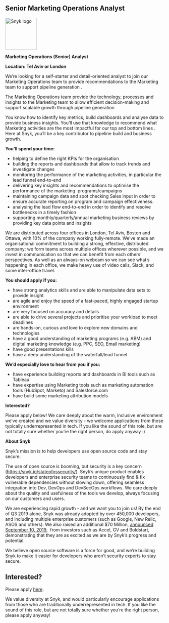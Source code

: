 Senior Marketing Operations Analyst
---

<img src="https://res.cloudinary.com/snyk/image/upload/v1537345894/press-kit/brand/logo-black.png" width="100" alt="Snyk logo" />

<p><strong>Marketing Operations (Senior) Analyst</strong></p>
<p><strong>Location: </strong><strong>Tel Aviv or London</strong></p>
<p><span style="font-weight: 400;">We’re looking for a </span><span style="font-weight: 400;">self-starter and detail-oriented analyst </span><span style="font-weight: 400;">to join our </span><span style="font-weight: 400;">Marketing Operations</span><span style="font-weight: 400;"> team to</span><span style="font-weight: 400;"> provide recommendations to the Marketing team to support pipeline generation</span> <span style="font-weight: 400;">.</span></p>
<p><span style="font-weight: 400;">The Marketing Operations team provide the technology, processes and insights to the Marketing team to allow efficient decision-making and support scalable growth through pipeline generation </span></p>
<p><span style="font-weight: 400;">You know how to </span><span style="font-weight: 400;">identify key metrics, build dashboards and analyse data to provide business insights</span><span style="font-weight: 400;">. You’ll use that knowledge to </span><span style="font-weight: 400;">recommend what Marketing activities are the most impactful for our top and bottom lines </span><span style="font-weight: 400;">. Here at Snyk, you’ll </span><span style="font-weight: 400;">be a key contributor to pipeline build and business growth.</span><span style="font-weight: 400;"> </span></p>
<p><strong>You’ll spend your time:</strong></p>
<ul>
<li style="font-weight: 400;"><span style="font-weight: 400;">helping to define the right KPIs for the organisation</span></li>
<li style="font-weight: 400;"><span style="font-weight: 400;">building the reports and dashboards that allow to track trends and investigate changes</span></li>
<li style="font-weight: 400;"><span style="font-weight: 400;">monitoring the performance of the marketing activities, in particular the lead funnel end-to-end</span></li>
<li style="font-weight: 400;"><span style="font-weight: 400;">delivering key insights and recommendations to optimise the performance of the marketing  programs/campaigns</span></li>
<li style="font-weight: 400;"><span style="font-weight: 400;">maintaining campaign data and spot checking Sales input in order to ensure accurate reporting on program and campaign effectiveness</span><span style="font-weight: 400;">.</span></li>
<li style="font-weight: 400;"><span style="font-weight: 400;">analysing the lead flow end-to-end in order to identify and resolve bottlenecks in a timely fashion</span></li>
<li style="font-weight: 400;"><span style="font-weight: 400;">supporting monthly/quarterly/annual marketing business reviews by providing key data points and insights</span></li>
</ul>
<p><span style="font-weight: 400;">We are distributed across four offices in London, Tel Aviv, Boston and Ottawa, with 10% of the company working fully-remote. We’ve made an organisational commitment to building a strong, effective, distributed company: we form teams across multiple offices wherever possible, and we invest in communication so that we can benefit from each others’ perspectives. As well as an always-on webcam so we can see what’s happening in each office, we make heavy use of video calls, Slack, and some inter-office travel.</span></p>
<p><strong>You should apply if you:</strong></p>
<ul>
<li><span style="font-weight: 400;">have strong analytics skills and are able to manipulate data sets to provide insight </span></li>
<li style="font-weight: 400;"><span style="font-weight: 400;">are agile and enjoy the speed of a fast-paced, highly engaged startup environment</span></li>
<li style="font-weight: 400;"><span style="font-weight: 400;">are very focused on accuracy and details</span></li>
<li style="font-weight: 400;"><span style="font-weight: 400;">are able to drive several projects and prioritise your workload to meet deadlines   </span></li>
<li style="font-weight: 400;"><span style="font-weight: 400;">are hands-on, curious and love to explore new domains and technologies</span></li>
<li style="font-weight: 400;"><span style="font-weight: 400;">have a good understanding of marketing programs (e.g. ABM) and digital marketing knowledge (e.g. PPC, SEO, Email marketing)</span></li>
<li style="font-weight: 400;"><span style="font-weight: 400;">have good presentations kills</span></li>
<li style="font-weight: 400;"><span style="font-weight: 400;">have a deep understanding of the waterfall/lead funnel</span></li>
</ul>
<p><strong>We’d especially love to hear from you if you:</strong></p>
<ul>
<li style="font-weight: 400;"><span style="font-weight: 400;">have experience building reports and dashboards in BI tools such as Tableau</span></li>
<li style="font-weight: 400;"><span style="font-weight: 400;">have expertise using Marketing tools such as marketing automation tools (HubSpot, Marketo) and Salesforce.com</span></li>
<li style="font-weight: 400;"><span style="font-weight: 400;">have build some marketing attribution models </span></li>
</ul>
<p><strong>Interested?</strong></p>
<p><span style="font-weight: 400;">Please apply below! We care deeply about the warm, inclusive environment we’ve created and we value diversity - we welcome applications from those typically underrepresented in tech. If you like the sound of this role, but are not totally sure whether you’re the right person, do apply anyway :)</span></p>
<p><strong>About Snyk</strong></p>
<p><span style="font-weight: 400;">Snyk’s mission is to help developers use open source code and stay secure. </span></p>
<p><span style="font-weight: 400;">The use of open source is booming, but security is a key concern (</span><a href="https://snyk.io/stateofossecurity/"><span style="font-weight: 400;">https://snyk.io/stateofossecurity/</span></a><span style="font-weight: 400;">). Snyk’s unique product enables developers and enterprise security teams to continuously find &amp; fix vulnerable dependencies without slowing down, offering seamless integration into Dev, DevOps and DevSecOps workflows. </span><span style="font-weight: 400;">We care deeply about the quality and usefulness of the tools we develop, always focusing on our customers and users. </span></p>
<p><span style="font-weight: 400;">We are experiencing rapid growth - and we want you to join us! By the end of Q3 2019 alone, Snyk was already adopted by over 450,000 developers, and including multiple enterprise customers (such as Google, New Relic, ASOS and others). </span><span style="font-weight: 400;">We also raised an additional $70 Million, </span><a href="https://en.globes.co.il/en/article-open-source-security-platform-snyk-raises-70m-1001300189"><span style="font-weight: 400;">announced September 10, 2019</span></a><span style="font-weight: 400;">,  from investors such as Accel, GV and Boldstart, demonstrating that they are as excited as we are by Snyk’s progress and potential</span><span style="font-weight: 400;">.</span></p>
<p><span style="font-weight: 400;">We believe open source software is a force for good, and we’re building Snyk to make it easier for developers who aren’t security experts to stay secure.</span></p>

Interested?
---

Please apply [here](https://boards.greenhouse.io/snyk/jobs/4567472002#app).

We value diversity at Snyk, and would particularly encourage applications from those who are traditionally underrepresented in tech.
If you like the sound of this role, but are not totally sure whether you’re the right person, please apply anyway!
